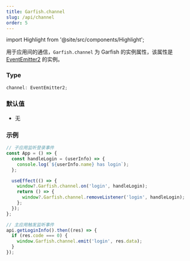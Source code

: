 ```yaml
---
title: Garfish.channel
slug: /api/channel
order: 5
---
```


import Highlight from '@site/src/components/Highlight';

用于应用间的通信，`Garfish.channel` 为 Garfish 的实例属性，该属性是 [EventEmitter2](https://github.com/EventEmitter2/EventEmitter2) 的实例。

### Type

```ts
channel: EventEmitter2;
```

### 默认值

- 无

### 示例

```js
// 子应用监听登录事件
const App = () => {
  const handleLogin = (userInfo) => {
    console.log(`${userInfo.name} has login`);
  };

  useEffect(() => {
    window?.Garfish.channel.on('login', handleLogin);
    return () => {
      window?.Garfish.channel.removeListener('login', handleLogin);
    };
  });
};

// 主应用触发监听事件
api.getLoginInfo().then((res) => {
  if (res.code === 0) {
    window.Garfish.channel.emit('login', res.data);
  }
});
```
